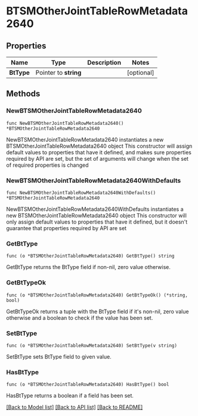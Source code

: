 # BTSMOtherJointTableRowMetadata2640

## Properties

Name | Type | Description | Notes
------------ | ------------- | ------------- | -------------
**BtType** | Pointer to **string** |  | [optional] 

## Methods

### NewBTSMOtherJointTableRowMetadata2640

`func NewBTSMOtherJointTableRowMetadata2640() *BTSMOtherJointTableRowMetadata2640`

NewBTSMOtherJointTableRowMetadata2640 instantiates a new BTSMOtherJointTableRowMetadata2640 object
This constructor will assign default values to properties that have it defined,
and makes sure properties required by API are set, but the set of arguments
will change when the set of required properties is changed

### NewBTSMOtherJointTableRowMetadata2640WithDefaults

`func NewBTSMOtherJointTableRowMetadata2640WithDefaults() *BTSMOtherJointTableRowMetadata2640`

NewBTSMOtherJointTableRowMetadata2640WithDefaults instantiates a new BTSMOtherJointTableRowMetadata2640 object
This constructor will only assign default values to properties that have it defined,
but it doesn't guarantee that properties required by API are set

### GetBtType

`func (o *BTSMOtherJointTableRowMetadata2640) GetBtType() string`

GetBtType returns the BtType field if non-nil, zero value otherwise.

### GetBtTypeOk

`func (o *BTSMOtherJointTableRowMetadata2640) GetBtTypeOk() (*string, bool)`

GetBtTypeOk returns a tuple with the BtType field if it's non-nil, zero value otherwise
and a boolean to check if the value has been set.

### SetBtType

`func (o *BTSMOtherJointTableRowMetadata2640) SetBtType(v string)`

SetBtType sets BtType field to given value.

### HasBtType

`func (o *BTSMOtherJointTableRowMetadata2640) HasBtType() bool`

HasBtType returns a boolean if a field has been set.


[[Back to Model list]](../README.md#documentation-for-models) [[Back to API list]](../README.md#documentation-for-api-endpoints) [[Back to README]](../README.md)


